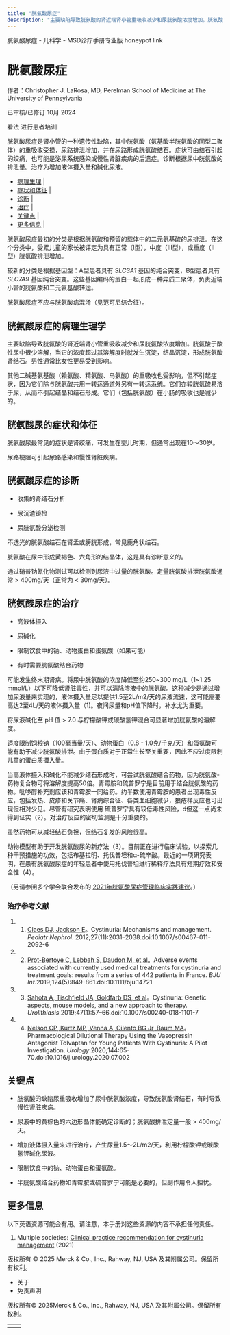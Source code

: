 ```yaml
---
title: "胱氨酸尿症"
description: "主要缺陷导致胱氨酸的肾近端肾小管重吸收减少和尿胱氨酸浓度增加。胱氨酸于酸性尿中很少溶解，当它的浓度超过其溶解度时就发生沉淀，结晶沉淀，形成胱氨酸 肾结石。男性通常比女性更易受到影响。"
---
```


﻿胱氨酸尿症 \- 儿科学 \- MSD诊疗手册专业版 honeypot link

# 胱氨酸尿症

作者：Christopher J. LaRosa, MD, Perelman School of Medicine at The University of Pennsylvania

已审核/已修订 10月 2024

看法 进行患者培训

胱氨酸尿症是肾小管的一种遗传性缺陷，其中胱氨酸（氨基酸半胱氨酸的同型二聚体）的重吸收受损，尿路排泄增加，并在尿路形成胱氨酸结石。症状可由结石引起的绞痛，也可能是泌尿系统感染或慢性肾脏疾病的后遗症。诊断根据尿中胱氨酸的排泄量。治疗为增加液体摄入量和碱化尿液。

- [病理生理](#病理生理_v1098278_zh) \|
- [症状和体征](#症状和体征_v1098282_zh) \|
- [诊断](#诊断_v1098285_zh) \|
- [治疗](#治疗_v1098292_zh) \|
- [关键点](#关键点_v8594261_zh) \|
- [更多信息](#更多信息_v94157682_zh) \|

胱氨酸尿症最初的分类是根据胱氨酸和预留的载体中的二元氨基酸的尿排泄。在这个分类中，受累儿童的家长被评定为具有正常（I型），中度（Ⅲ型），或重度（II型）胱氨酸排泄增加。

较新的分类是根据基因型：A型患者具有 _SLC3A1_ 基因的纯合突变，B型患者具有 _SLC7A9_ 基因纯合突变。这些基因编码的蛋白一起形成一种异质二聚体，负责近端小管的胱氨酸和二元氨基酸转运。

胱氨酸尿症不应与胱氨酸病混淆（见范可尼综合征）。

## 胱氨酸尿症的病理生理学

主要缺陷导致胱氨酸的肾近端肾小管重吸收减少和尿胱氨酸浓度增加。胱氨酸于酸性尿中很少溶解，当它的浓度超过其溶解度时就发生沉淀，结晶沉淀，形成胱氨酸 肾结石。男性通常比女性更易受到影响。

其他二碱基氨基酸（赖氨酸、精氨酸、鸟氨酸）的重吸收也受影响，但不引起症状，因为它们除与胱氨酸共用一转运通道外另有一转运系统。它们亦较胱氨酸易溶于尿，从而不引起结晶和结石形成。它们（包括胱氨酸）在小肠的吸收也是减少的。

## 胱氨酸尿的症状和体征

胱氨酸尿最常见的症状是肾绞痛，可发生在婴儿时期，但通常出现在10～30岁。

尿路梗阻可引起尿路感染和慢性肾脏疾病。

## 胱氨酸尿症的诊断

- 收集的肾结石分析

- 尿沉渣镜检

- 尿胱氨酸分泌检测


不透光的胱氨酸结石在肾盂或膀胱形成，常见鹿角状结石。

胱氨酸在尿中形成黄褐色、六角形的结晶体，这是具有诊断意义的。

通过硝普钠氰化物测试可以检测到尿液中过量的胱氨酸。定量胱氨酸排泄胱氨酸通常 > 400mg/天（正常为 < 30mg/天）。

## 胱氨酸尿症的治疗

- 高液体摄入

- 尿碱化

- 限制饮食中的钠、动物蛋白和蛋氨酸（如果可能）

- 有时需要胱氨酸结合药物


可能发生终末期肾病。将尿中胱氨酸的浓度降低至约250~300 mg/L（1~1.25 mmol/L）以下可降低肾脏毒性，并可以清除溶液中的胱氨酸。这种减少是通过增加尿液量来实现的，液体摄入量足以提供1.5至2L/m2/天的尿液流速，这可能需要高达2至4L/天的液体摄入量（1)。夜间尿量和pH值下降时，补水尤为重要。

将尿液碱化至 pH 值 > 7.0 与柠檬酸钾或碳酸氢钾混合可显著增加胱氨酸的溶解度。

适度限制饲粮钠（100毫当量/天）、动物蛋白（0.8 - 1.0克/千克/天）和蛋氨酸可能有助于减少胱氨酸排泄。由于蛋白质对于正常生长至关重要，因此不应过度限制儿童的蛋白质摄入量。

当高液体摄入和碱化不能减少结石形成时，可尝试胱氨酸结合药物，因为胱氨酸-药物复合物可将溶解度提高50倍。青霉胺和硫普罗宁是目前用于结合胱氨酸的药物。吡哆醇补充剂应该和青霉胺一同给药。约半数使用青霉胺的患者出现毒性反应，包括发热、皮疹和关节痛、肾病综合征、各类血细胞减少，狼疮样反应也可出现但相对少见。尽管有研究表明使用 硫普罗宁具有较低毒性风险，d但这一点尚未得到证实（2）。对治疗反应的密切监测是十分重要的。

虽然药物可以减轻结石负担，但结石复发的风险很高。

动物模型有助于开发胱氨酸尿的新疗法（3）。目前正在进行临床试验，以探索几种干预措施的功效，包括布基拉明、托伐普坦和α-硫辛酸。最近的一项研究表明，在患有胱氨酸尿症的年轻患者中使用托伐普坦进行稀释疗法具有短期疗效和安全性（4）。

（另请参阅多个学会联合发布的 [2021年胱氨酸尿症管理临床实践建议](https://pubmed.ncbi.nlm.nih.gov/32918941/)。）

### 治疗参考文献

1. 1. [Claes DJ, Jackson E](https://www.ncbi.nlm.nih.gov/pubmed/22281707)。Cystinuria: Mechanisms and management. _Pediatr Nephrol_. 2012;27(11):2031–2038.doi:10.1007/s00467-011-2092-6

2. 2. [Prot-Bertoye C, Lebbah S, Daudon M, et al](https://pubmed.ncbi.nlm.nih.gov/30801923/)。Adverse events associated with currently used medical treatments for cystinuria and treatment goals: results from a series of 442 patients in France. _BJU Int_.2019;124(5):849-861.doi:10.1111/bju.14721

3. 3. [Sahota A, Tischfield JA, Goldfarb DS, et al](https://www.ncbi.nlm.nih.gov/pubmed/30515543)。Cystinuria: Genetic aspects, mouse models, and a new approach to therapy. _Urolithiasis_.2019;47(1):57–66.doi:10.1007/s00240-018-1101-7

4. 4. [Nelson CP, Kurtz MP, Venna A, Cilento BG Jr, Baum MA](https://pubmed.ncbi.nlm.nih.gov/32683063/)。Pharmacological Dilutional Therapy Using the Vasopressin Antagonist Tolvaptan for Young Patients With Cystinuria: A Pilot Investigation. _Urology_.2020;144:65-70.doi:10.1016/j.urology.2020.07.002


## 关键点

- 胱氨酸的缺陷尿重吸收增加了尿中胱氨酸浓度，导致胱氨酸肾结石，有时导致慢性肾脏疾病。

- 尿液中的黄棕色的六边形晶体能确定诊断的；胱氨酸排泄定量一般 > 400mg/天。

- 增加液体摄入量来进行治疗，产生尿量1.5〜2L/m2/天，利用柠檬酸钾或碳酸氢钾碱化尿液。

- 限制饮食中的钠、动物蛋白和蛋氨酸。

- 半胱氨酸结合药物如青霉胺或硫普罗宁可能是必要的，但副作用令人担忧。


## 更多信息

以下英语资源可能会有用。请注意，本手册对这些资源的内容不承担任何责任。

1. Multiple societies: [Clinical practice recommendation for cystinuria management](https://pubmed.ncbi.nlm.nih.gov/32918941/) (2021)




版权所有 © 2025
Merck & Co., Inc., Rahway, NJ, USA 及其附属公司。保留所有权利。

- 关于
- 免责声明

版权所有© 2025Merck & Co., Inc., Rahway, NJ, USA 及其附属公司。保留所有权利。

|     |     |
| --- | --- |
|  |  |